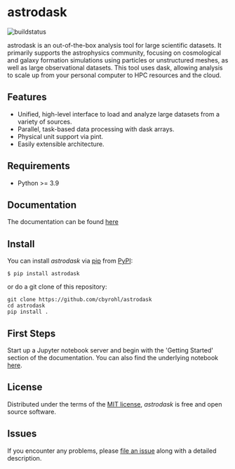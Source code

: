 # astrodask

![buildstatus](https://github.com/cbyrohl/astrodask/actions/workflows/python-package-conda.yml/badge.svg)

astrodask is an out-of-the-box analysis tool for large scientific datasets. It primarily supports the astrophysics community, focusing on cosmological and galaxy formation simulations using particles or unstructured meshes, as well as large observational datasets.
This tool uses dask, allowing analysis to scale up from your personal computer to HPC resources and the cloud.

## Features

- Unified, high-level interface to load and analyze large datasets from a variety of sources.
- Parallel, task-based data processing with dask arrays.
- Physical unit support via pint.
- Easily extensible architecture.

## Requirements

- Python >= 3.9


## Documentation
The documentation can be found [here](https://cbyrohl.github.io/astrodask/)

## Install

You can install _astrodask_ via [pip](TODO) from [PyPI](https://pypi.org/):

```console
$ pip install astrodask
```

or do a git clone of this repository:

```
git clone https://github.com/cbyrohl/astrodask
cd astrodask
pip install .
```


## First Steps
Start up a Jupyter notebook server and begin with the 'Getting Started' section of the documentation. You can also find the underlying notebook [here](docs/notebooks/gettingstarted.ipynb).

## License

Distributed under the terms of the [MIT license](LICENSE),
_astrodask_ is free and open source software.

## Issues

If you encounter any problems,
please [file an issue](https://github.com/cbyrohl/astrodask/issues/new) along with a detailed description.
